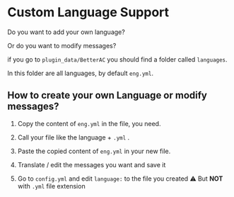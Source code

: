 # Custom Language Support

Do you want to add your own language? 

Or do you want to modify messages? 

if you go to `plugin_data/BetterAC` you should find a folder called `languages`.

In this folder are all languages, by default `eng.yml`.

## How to create your own Language or modify messages?

1. Copy the content of `eng.yml` in the file, you need.

2. Call your file like the language + `.yml` .

3. Paste the copied content of `eng.yml` in your new file.

4. Translate / edit the messages you want and save it

5. Go to `config.yml` and edit `language:` to the file you created :warning: But **NOT** with `.yml` file extension
